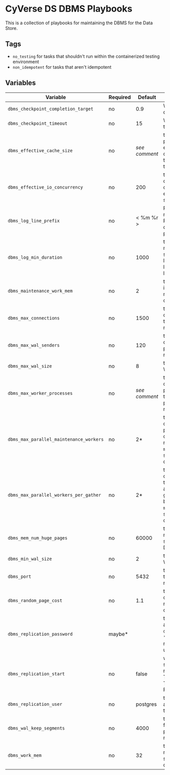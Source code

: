 # CyVerse DS DBMS Playbooks

This is a collection of playbooks for maintaining the DBMS for the Data Store.

## Tags

* `no_testing` for tasks that shouldn't run within the containerized testing environment
* `non_idempotent` for tasks that aren't idempotent

## Variables

Variable                                | Required | Default       | Comments
--------------------------------------- | -------- | ------------- | --------
`dbms_checkpoint_completion_target`     | no       | 0.9           | WAL checkpoint target duration fraction 
`dbms_checkpoint_timeout`               | no       | 15            | WAL checkpoint timeout in minutes
`dbms_effective_cache_size`             | no       | _see comment_ | the value the query planner uses to estimate the total size of data caches in GiB, the default in 50% of the total memory
`dbms_effective_io_concurrency`         | no       | 200           | the number of concurrent disk I/O operations that can be executed simultaneously
`dbms_log_line_prefix`                  | no       | < %m %r >     | PostgreSQL log message prefix (see PostgreSQL documentation for possible values)
`dbms_log_min_duration`                 | no       | 1000          | the number of milliseconds a query should take before it is logged in the DBMS logs. `-1` disables query logging
`dbms_maintenance_work_mem`             | no       | 2             | the amount of memory in gibibytes for maintenance operations 
`dbms_max_connections`                  | no       | 1500          | the maximum number of connections allowed to the DBMS (change requires restart)
`dbms_max_wal_senders`                  | no       | 120           | the maximum number of walsender processes (change requires restart)
`dbms_max_wal_size`                     | no       | 8             | the maximum size of a WAL file in gibibytes
`dbms_max_worker_processes`             | no       | _see comment_ | the maximum number of concurrent worker processes, default is the number of processors (change requires restart)
`dbms_max_parallel_maintenance_workers` | no       | 2*            | the maximum number of parallel processes per maintenance operations, *must be no larger than `max_worker_processes`, so if that is 1, then the default is 1
`dbms_max_parallel_workers_per_gather`  | no       | 2*            | the maximum number of parallel processes that can be started by a single gather or gather merge, *must be no larger than `max_worker_processes`, so if that is 1, then the default is 1
`dbms_mem_num_huge_pages`               | no       | 60000         | the number of huge memory pages supported by the DBMS
`dbms_min_wal_size`                     | no       | 2             | the minimum size of a WAL file in gibibytes
`dbms_port`                             | no       | 5432          | the TCP port used by the DBMS (change requires restart)
`dbms_random_page_cost`                 | no       | 1.1           | the query planning cost of a random page retrieval relative to other costs
`dbms_replication_password`             | maybe*   |               | the password for authenticating `dbms_replication_user`, *this is required if replication is being set up
`dbms_replication_start`                | no       | false         | whether or not the role should start replication. WARNING: THIS WILL DESTROY THE CURRENT REPLICA
`dbms_replication_user`                 | no       | postgres      | the DBMS user authorized to replicate the master node
`dbms_wal_keep_segments`                | no       | 4000          | the number of WAL files held by the primary server for its replica servers
`dbms_work_mem`                         | no       | 32            | the allowed memory in mebibytes for each sort and hash operation

